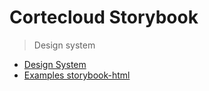 # Cortecloud Storybook
> Design system

- [Design System](https://github.com/gustavoquinalha/cc-design-system)
- [Examples storybook-html](https://github.com/storybooks/storybook/tree/master/examples/html-kitchen-sink)
